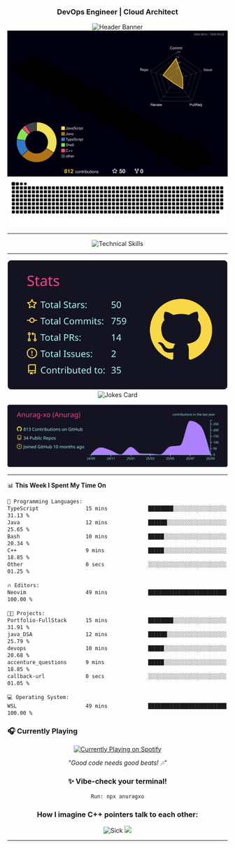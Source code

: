 <div align="center">
  
### DevOps Engineer | Cloud Architect 
<img src="https://capsule-render.vercel.app/api?type=waving&color=gradient&customColorList=6,11,20&height=190&section=header&text=Anurag&fontSize=55&fontColor=fff&animation=twinkling&fontAlignY=32&desc=Building%20Scalable%20and%20Resilient%20Cloud%20Infrastructure&descAlignY=52&descAlign=50" alt="Header Banner" />
</div>
<div align="center">
<!-- 3D Contribution Graph -->
<a href="https://github.com/Anurag-xo">
  <img src="https://github.com/Anurag-xo/Anurag-xo/blob/main/profile-3d-contrib/profile-night-rainbow.svg" alt="3D Contribution Graph" />
</a>
<!-- Snake Graph -->
<picture>
  <source media="(prefers-color-scheme: dark)" srcset="./github-contribution-snake-dark.svg" />
  <source media="(prefers-color-scheme: light)" srcset="./github-contribution-snake.svg" />
  <img alt="GitHub Contribution Snake Animation" src="./github-contribution-snake.svg" />
</picture>

</div>

---

<div align="center">
<img src="https://skillicons.dev/icons?i=aws,gcp,azure,kubernetes,docker,terraform,ansible,linux,python,nodejs,java,cpp,go,javascript,fastapi,django,githubactions,jenkins,kafka,prometheus,grafana,redis,postgres,supabase,nginx,bash,mysql,vim,gitlab,mongodb&theme=dark" alt="Technical Skills" />
</div>

---

<div align="center">

<!-- <img src="https://github-readme-stats.vercel.app/api?username=Anurag-xo&show_icons=true&theme=radical&hide_border=true&count_private=true&include_all_commits=true&custom_title=Development%20Activity" alt="GitHub Stats" />

<img src="https://streak-stats.demolab.com/?user=Anurag-xo&theme=radical&hide_border=true&date_format=M%20j%5B%2C%20Y%5D&fire=FF6B35&ring=FF6B35" alt="GitHub Streak" />

<img src="https://github-readme-activity-graph.vercel.app/graph?username=Anurag-xo&theme=redical&hide_border=true&custom_title=Contribution%20Timeline" alt="Contribution Graph" /> -->

<!-- [![](https://raw.githubusercontent.com/Anurag-xo/Anurag-xo/main/profile-summary-card-output/radical/1-repos-per-language.svg)](https://github.com/vn7n24fzkq/github-profile-summary-cards) -->
<!-- [![](https://raw.githubusercontent.com/Anurag-xo/Anurag-xo/main/profile-summary-card-output/radical/2-most-commit-language.svg)](https://github.com/vn7n24fzkq/github-profile-summary-cards) -->

[![](https://raw.githubusercontent.com/Anurag-xo/Anurag-xo/main/profile-summary-card-output/radical/3-stats.svg)](https://github.com/vn7n24fzkq/github-profile-summary-cards)
![Jokes Card](https://readme-jokes.vercel.app/api?theme=radical)
<!-- [![](https://raw.githubusercontent.com/Anurag-xo/Anurag-xo/main/profile-summary-card-output/radical/4-productive-time.svg)](https://github.com/vn7n24fzkq/github-profile-summary-cards) -->
[![](https://raw.githubusercontent.com/Anurag-xo/Anurag-xo/main/profile-summary-card-output/radical/0-profile-details.svg)](https://github.com/vn7n24fzkq/github-profile-summary-cards)

</div>

---

<!--START_SECTION:waka-->
📊 **This Week I Spent My Time On** 

```text
💬 Programming Languages: 
TypeScript               15 mins             ████████░░░░░░░░░░░░░░░░░   31.13 % 
Java                     12 mins             ██████░░░░░░░░░░░░░░░░░░░   25.65 % 
Bash                     10 mins             █████░░░░░░░░░░░░░░░░░░░░   20.34 % 
C++                      9 mins              █████░░░░░░░░░░░░░░░░░░░░   18.85 % 
Other                    0 secs              ░░░░░░░░░░░░░░░░░░░░░░░░░   01.25 % 

🔥 Editors: 
Neovim                   49 mins             █████████████████████████   100.00 % 

🐱‍💻 Projects: 
Portfolio-FullStack      15 mins             ████████░░░░░░░░░░░░░░░░░   31.91 % 
java_DSA                 12 mins             ██████░░░░░░░░░░░░░░░░░░░   25.79 % 
devops                   10 mins             █████░░░░░░░░░░░░░░░░░░░░   20.68 % 
accenture_questions      9 mins              █████░░░░░░░░░░░░░░░░░░░░   18.85 % 
callback-url             0 secs              ░░░░░░░░░░░░░░░░░░░░░░░░░   01.05 % 

💻 Operating System: 
WSL                      49 mins             █████████████████████████   100.00 % 
```


<!--END_SECTION:waka-->

### 🎧 Currently Playing

<div align="center">

<a href="https://anuragxo.pythonanywhere.com/link">
  <img src="https://anuragxo.pythonanywhere.com?spin=true&scan=true&eq_color=rainbow&theme=dark" alt="Currently Playing on Spotify" />
</a>

_"Good code needs good beats! 🎶"_

### ✨ Vibe-check your terminal!

```bash
Run: npx anuragxo
```

<!-- <img src="https://media3.giphy.com/media/v1.Y2lkPTc5MGI3NjExd2NmZ29leWVyYzNpZDNpOTZ1eGVqaWR4YXE0OHNtcjJrbTNjcGtpZyZlcD12MV9pbnRlcm5hbF9naWZfYnlfaWQmY3Q9Zw/MDJ9IbxxvDUQM/giphy.gif" width="400" alt="Coding Life"/>

_"That's all folks! Keep coding and keep memeing!"_ -->

<h3 align="center">How I imagine C++ pointers talk to each other:</h3>

<img src="https://media2.giphy.com/media/v1.Y2lkPTc5MGI3NjExY3o2cWpuNWhqNG03ZXVxcHYydGZ2eHAwYnR4NDVvNnZhY2hjYm1kMiZlcD12MV9pbnRlcm5hbF9naWZfYnlfaWQmY3Q9Zw/4tQmuMGdah3B6/giphy.gif" width="400" alt="Sick"/>

<img src="https://capsule-render.vercel.app/api?type=waving&color=gradient&customColorList=6,11,20&height=190&section=footer&animation=twinkling"/>
</div>

---

